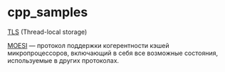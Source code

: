 # cpp_samples

[TLS](https://ru.wikipedia.org/wiki/TLS) (Thread-local storage)

[MOESI](https://ru.wikipedia.org/wiki/MOESI) — протокол поддержки когерентности кэшей микропроцессоров, включающий в себя все возможные состояния, используемые в других протоколах. 
